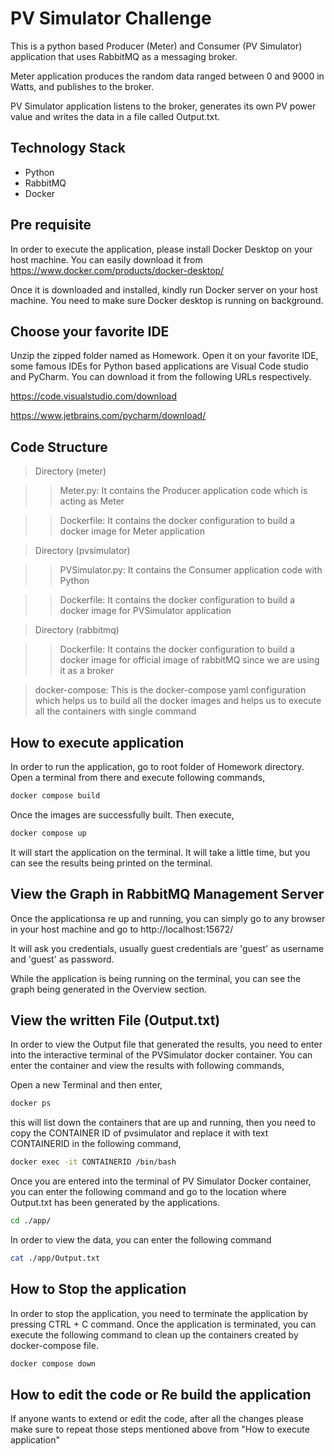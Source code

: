 # PV Simulator Challenge

This is a python based Producer (Meter) and Consumer (PV Simulator) application that uses RabbitMQ as a messaging broker. 

Meter application produces the random data ranged between 0 and 9000 in Watts, and publishes to the broker.

PV Simulator application listens to the broker, generates its own PV power value and writes the data in a file called Output.txt.

## Technology Stack

- Python
- RabbitMQ
- Docker

## Pre requisite

In order to execute the application, please install Docker Desktop on your host machine.
You can easily download it from https://www.docker.com/products/docker-desktop/

Once it is downloaded and installed, kindly run Docker server on your host machine. You need to make sure Docker desktop
is running on background.

## Choose your favorite IDE

Unzip the zipped folder named as Homework. Open it on your favorite IDE, some famous IDEs for Python based
applications are Visual Code studio and PyCharm. You can download it from the following URLs respectively.

https://code.visualstudio.com/download

https://www.jetbrains.com/pycharm/download/

## Code Structure
>Directory (meter)

>>Meter.py: It contains the Producer application code which is acting as Meter

>>Dockerfile: It contains the docker configuration to build a docker image for Meter application

>Directory (pvsimulator)

>>PVSimulator.py: It contains the Consumer application code with Python

>>Dockerfile: It contains the docker configuration to build a docker image for PVSimulator application

>Directory (rabbitmq)

>>Dockerfile: It contains the docker configuration to build a docker image for official image of rabbitMQ since we are using it as a broker

>docker-compose: This is the docker-compose yaml configuration which helps us to build all the docker images and helps us to execute all the containers with single command


## How to execute application

In order to run the application, go to root folder of Homework directory. Open a terminal from there and execute following commands,

```bash
docker compose build
```

Once the images are successfully built. Then execute,

```bash
docker compose up
```

It will start the application on the terminal. It will take a little time, but you can see the results being printed on the terminal.

## View the Graph in RabbitMQ Management Server

Once the applicationsa re up and running, you can simply go to any browser in your host machine and go to http://localhost:15672/

It will ask you credentials, usually guest credentials are 'guest' as username and 'guest' as password.

While the application is being running on the terminal, you can see the graph being generated in the Overview section.

## View the written File (Output.txt)

In order to view the Output file that generated the results, you need to enter into the interactive terminal of the PVSimulator docker container. You can enter the container and view the results with following commands,

Open a new Terminal and then enter,

```bash
docker ps
```

this will list down the containers that are up and running, then you need to copy the CONTAINER ID of pvsimulator and replace it with text CONTAINERID in the following command,

```bash
docker exec -it CONTAINERID /bin/bash 
```
Once you are entered into the terminal of PV Simulator Docker container, you can enter the following command and go to the location where Output.txt has been generated by the applications.

```bash
cd ./app/
```

In order to view the data, you can enter the following command

```bash
cat ./app/Output.txt
```

## How to Stop the application

In order to stop the application, you need to terminate the application by pressing CTRL + C command. Once the application is terminated, you can execute the following command to clean up the containers created by docker-compose file.

```bash
docker compose down
```

## How to edit the code or Re build the application

If anyone wants to extend or edit the code, after all the changes please make sure to repeat those steps mentioned above from "How to execute application"
